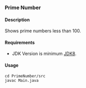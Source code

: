 ### Prime Number
#### Description
Shows prime numbers less than 100.

#### Requirements
- JDK Version is minimum [JDK8](https://www.oracle.com/tr/java/technologies/downloads/).

#### Usage
```
cd PrimeNumber/src
javac Main.java
```
